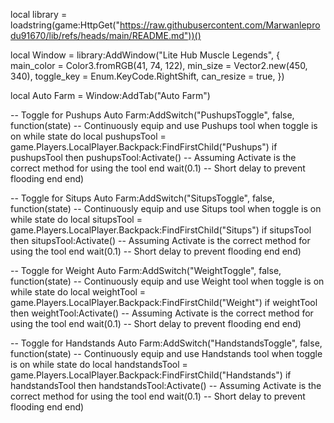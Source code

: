 local library = loadstring(game:HttpGet("https://raw.githubusercontent.com/Marwanleprodu91670/lib/refs/heads/main/README.md"))()

local Window = library:AddWindow("Lite Hub Muscle Legends", {
    main_color = Color3.fromRGB(41, 74, 122),
    min_size = Vector2.new(450, 340),
    toggle_key = Enum.KeyCode.RightShift,
    can_resize = true,
})

local Auto Farm = Window:AddTab("Auto Farm")

-- Toggle for Pushups
Auto Farm:AddSwitch("PushupsToggle", false, function(state)
    -- Continuously equip and use Pushups tool when toggle is on
    while state do
        local pushupsTool = game.Players.LocalPlayer.Backpack:FindFirstChild("Pushups")
        if pushupsTool then
            pushupsTool:Activate()  -- Assuming Activate is the correct method for using the tool
        end
        wait(0.1)  -- Short delay to prevent flooding
    end
end)

-- Toggle for Situps
Auto Farm:AddSwitch("SitupsToggle", false, function(state)
    -- Continuously equip and use Situps tool when toggle is on
    while state do
        local situpsTool = game.Players.LocalPlayer.Backpack:FindFirstChild("Situps")
        if situpsTool then
            situpsTool:Activate()  -- Assuming Activate is the correct method for using the tool
        end
        wait(0.1)  -- Short delay to prevent flooding
    end
end)

-- Toggle for Weight
Auto Farm:AddSwitch("WeightToggle", false, function(state)
    -- Continuously equip and use Weight tool when toggle is on
    while state do
        local weightTool = game.Players.LocalPlayer.Backpack:FindFirstChild("Weight")
        if weightTool then
            weightTool:Activate()  -- Assuming Activate is the correct method for using the tool
        end
        wait(0.1)  -- Short delay to prevent flooding
    end
end)

-- Toggle for Handstands
Auto Farm:AddSwitch("HandstandsToggle", false, function(state)
    -- Continuously equip and use Handstands tool when toggle is on
    while state do
        local handstandsTool = game.Players.LocalPlayer.Backpack:FindFirstChild("Handstands")
        if handstandsTool then
            handstandsTool:Activate()  -- Assuming Activate is the correct method for using the tool
        end
        wait(0.1)  -- Short delay to prevent flooding
    end
end)

